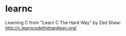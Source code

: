 learnc
======

Learning C from "Learn C The Hard Way" by Zed Shaw: http://c.learncodethehardway.org/
